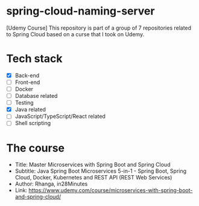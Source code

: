 # spring-cloud-naming-server
[Udemy Course] This repository is part of a group of 7 repositories related to Spring Cloud based on a curse that I took on Udemy.

# Tech stack
- [x] Back-end
- [ ] Front-end
- [ ] Docker
- [ ] Database related
- [ ] Testing
- [x] Java related
- [ ] JavaScript/TypeScript/React related
- [ ] Shell scripting

# The course
- Title: Master Microservices with Spring Boot and Spring Cloud
- Subtitle: Java Spring Boot Microservices 5-in-1 - Spring Boot, Spring Cloud, Docker, Kubernetes and REST API (REST Web Services)
- Author: Rhanga, in28Minutes
- Link: https://www.udemy.com/course/microservices-with-spring-boot-and-spring-cloud/
